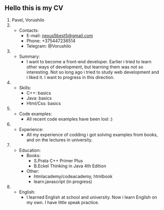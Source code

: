 ## Hello this is my CV
1. Pavel, Vorushilo
2. * Contacts:
     * E-mail: nexus5best5@gmail.com
     * Phone: +375447236514
     * Telegram: @Vorushilo
3. * Summary: 
        * I want to become a front-end developer. Earlier i tried to learn other ways of development, but learning them was not so interesting. Not so long ago i tried to study web development and i liked it. I want to progress in this direction.
4. * Skills:
     * C++: basics
     * Java: basics
     * Html/Css: basics
5. * Code examples:
        * All recent code examples have been lost :)
6. * Experience:
        * All my experience of codding i got solving examples from books, and on the lectures in university.
7. * Education:
        *  Books: 
             * S.Prata C++ Primer Plus 
             * B.Eckel Thinking in Java 4th Edition   
        *  Other:
             * htmlacademy/codeacademy, htmlbook
             * learn.javascript (in progress)                                
8. * English:
        * I learned English at school and university. Now i learn English on my own. I have little speak practice.
                            